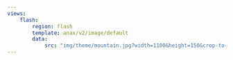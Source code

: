 ```yaml
---
views:
    flash:
        region: flash
        template: anax/v2/image/default
        data:
            src: "img/theme/mountain.jpg?width=1100&height=150&crop-to-fit&area=0,0,30,0"
---
```

